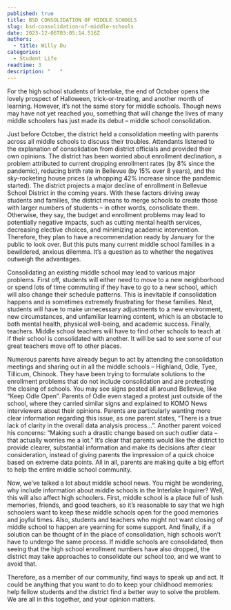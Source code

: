 ```yaml
---
published: true
title: BSD CONSOLIDATION OF MIDDLE SCHOOLS
slug: bsd-consolidation-of-middle-schools
date: 2023-12-06T03:05:14.516Z
authors:
  - title: Willy Du
categories:
  - Student Life
readtime: 3
description: "   "
---
```

For the high school students of Interlake, the end of October opens the lovely prospect of Halloween, trick-or-treating, and another month of learning. However, it’s not the same story for middle schools. Though news may have not yet reached you, something that will change the lives of many middle schoolers has just made its debut – middle school consolidation.

Just before October, the district held a consolidation meeting with parents across all middle schools to discuss their troubles. Attendants listened to the explanation of consolidation from district officials and provided their own opinions. The district has been worried about enrollment declination, a problem attributed to current dropping enrollment rates (by 8% since the pandemic), reducing birth rate in Bellevue (by 15% over 8 years), and the sky-rocketing house prices (a whopping 42% increase since the pandemic started). The district projects a major decline of enrollment in Bellevue School District in the coming years. With these factors driving away students and families, the district means to merge schools to create those with larger numbers of students – in other words, consolidate them. Otherwise, they say, the budget and enrollment problems may lead to potentially negative impacts, such as cutting mental health services, decreasing elective choices, and minimizing academic intervention. Therefore, they plan to have a recommendation ready by January for the public to look over. But this puts many current middle school families in a bewildered, anxious dilemma. It’s a question as to whether the negatives outweigh the advantages.

Consolidating an existing middle school may lead to various major problems. First off, students will either need to move to a new neighborhood or spend lots of time commuting if they have to go to a new school, which will also change their schedule patterns. This is inevitable if consolidation happens and is sometimes extremely frustrating for these families. Next, students will have to make unnecessary adjustments to a new environment, new circumstances, and unfamiliar learning content, which is an obstacle to both mental health, physical well-being, and academic success. Finally, teachers. Middle school teachers will have to find other schools to teach at if their school is consolidated with another. It will be sad to see some of our great teachers move off to other places.

Numerous parents have already begun to act by attending the consolidation meetings and sharing out in all the middle schools – Highland, Odle, Tyee, Tillicum, Chinook. They have been trying to formulate solutions to the enrollment problems that do not include consolidation and are protesting the closing of schools. You may see signs posted all around Bellevue, like “Keep Odle Open”. Parents of Odle even staged a protest just outside of the school, where they carried similar signs and explained to KOMO News interviewers about their opinions. Parents are particularly wanting more clear information regarding this issue, as one parent states, “There is a true lack of clarity in the overall data analysis process…”. Another parent voiced his concerns: “Making such a drastic change based on such outlier data – that actually worries me a lot.” It’s clear that parents would like the district to provide clearer, substantial information and make its decisions after clear consideration, instead of giving parents the impression of a quick choice based on extreme data points. All in all, parents are making quite a big effort to help the entire middle school community.

Now, we’ve talked a lot about middle school news. You might be wondering, why include information about middle schools in the Interlake Inquirer? Well, this will also affect high schoolers. First, middle school is a place full of lush memories, friends, and good teachers, so it’s reasonable to say that we high schoolers want to keep these middle schools open for the good memories and joyful times. Also, students and teachers who might not want closing of middle school to happen are yearning for some support. And finally, if a solution can be thought of in the place of consolidation, high schools won’t have to undergo the same process. If middle schools are consolidated, then seeing that the high school enrollment numbers have also dropped, the district may take approaches to consolidate our school too, and we want to avoid that.

Therefore, as a member of our community, find ways to speak up and act. It could be anything that you want to do to keep your childhood memories: help fellow students and the district find a better way to solve the problem. We are all in this together, and your opinion matters.